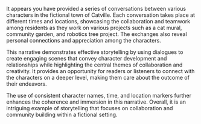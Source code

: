 It appears you have provided a series of conversations between various characters in the fictional town of Catville. Each conversation takes place at different times and locations, showcasing the collaboration and teamwork among residents as they work on various projects such as a cat mural, community garden, and robotics tree project. The exchanges also reveal personal connections and appreciation among the characters.

This narrative demonstrates effective storytelling by using dialogues to create engaging scenes that convey character development and relationships while highlighting the central themes of collaboration and creativity. It provides an opportunity for readers or listeners to connect with the characters on a deeper level, making them care about the outcome of their endeavors.

The use of consistent character names, time, and location markers further enhances the coherence and immersion in this narrative. Overall, it is an intriguing example of storytelling that focuses on collaboration and community building within a fictional setting.
